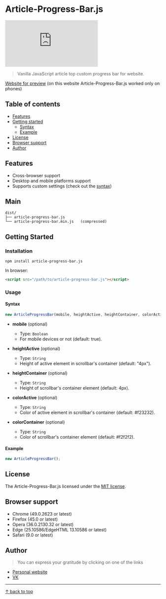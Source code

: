 # Article-Progress-Bar.js
![npm](https://img.shields.io/npm/dt/article-progress-bar.js)
> Vanilla JavaScript article top custom progress bar for website.

[Website for preview](http://kenclaron.ru) (on this website Article-Progress-Bar.js worked only on phones)

## Table of contents
- [Features](#features)
- [Getting started](#getting-started)
  - [Syntax](#syntax)
  - [Example](#example)
- [License](#license)
- [Browser support](#browser-support)
- [Author](#author)

## Features

- Cross-browser support
- Desktop and mobile platforms support
- Supports custom settings (check out the [syntax](#syntax))

## Main

```text
dist/
├── article-progress-bar.js
└── article-progress-bar.min.js   (compressed)
```

## Getting Started

### Installation

```
npm install article-progress-bar.js
```

In browser:

```html
<script src="/path/to/article-progress-bar.js"></script>
```

### Usage

#### Syntax

```js
new ArticleProgressBar(mobile, heightActive, heightContainer, colorActive, colorContainer);
```

- **mobile** (optional)
  - Type: `Boolean`
  - For mobile devices or not (default: true).

- **heightActive** (optional)
  - Type: `String`
  - Height of active element in scrollbar's container (default: "4px").

- **heightContainer** (optional)
  - Type: `String`
  - Height of scrollbar's container element (default: 4px).

- **colorActive** (optional)
  - Type: `String`
  - Color of active element in scrollbar's container (default: #f23232).

- **colorContainer** (optional)
  - Type: `String`
  - Color of scrollbar's container element (default: #f2f2f2).

#### Example

```js
new ArticleProgressBar();
```

## License

The Article-Progress-Bar.js licensed under the [MIT license](https://opensource.org/licenses/MIT).

## Browser support

- Chrome (49.0.2623 or latest)
- Firefox (45.0 or latest)
- Opera (36.0.2130.32 or latest)
- Edge (25.10586/EdgeHTML 13.10586 or latest)
- Safari (9.0 or latest)

## Author

> You can express your gratitude by clicking on one of the links

- [Personal website](https://kenclaron.github.io/kenclaron/)
- [VK](https://vk.com/club190729942)


___________________________________

[↑ back to top](#table-of-contents)
